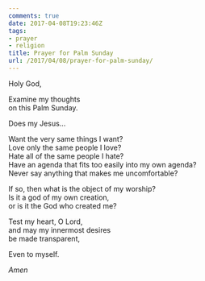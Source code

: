```yaml
---
comments: true
date: 2017-04-08T19:23:46Z
tags:
- prayer
- religion
title: Prayer for Palm Sunday
url: /2017/04/08/prayer-for-palm-sunday/
---
```


Holy God,

Examine my thoughts  
on this Palm Sunday.

Does my Jesus... 

Want the very same things I want?   
Love only the same people I love?   
Hate all of the same people I hate?   
Have an agenda that fits too easily into my own agenda?   
Never say anything that makes me uncomfortable? 

If so, then what is the object of my worship?  
Is it a god of my own creation,  
or is it the God who created me?

Test my heart, O Lord,  
and may my innermost desires  
be made transparent,

Even to myself.

*Amen*


